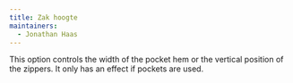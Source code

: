 ```yaml
---
title: Zak hoogte
maintainers:
  - Jonathan Haas
---
```


This option controls the width of the pocket hem or the vertical position of the zippers. It only has an effect if pockets are used.
